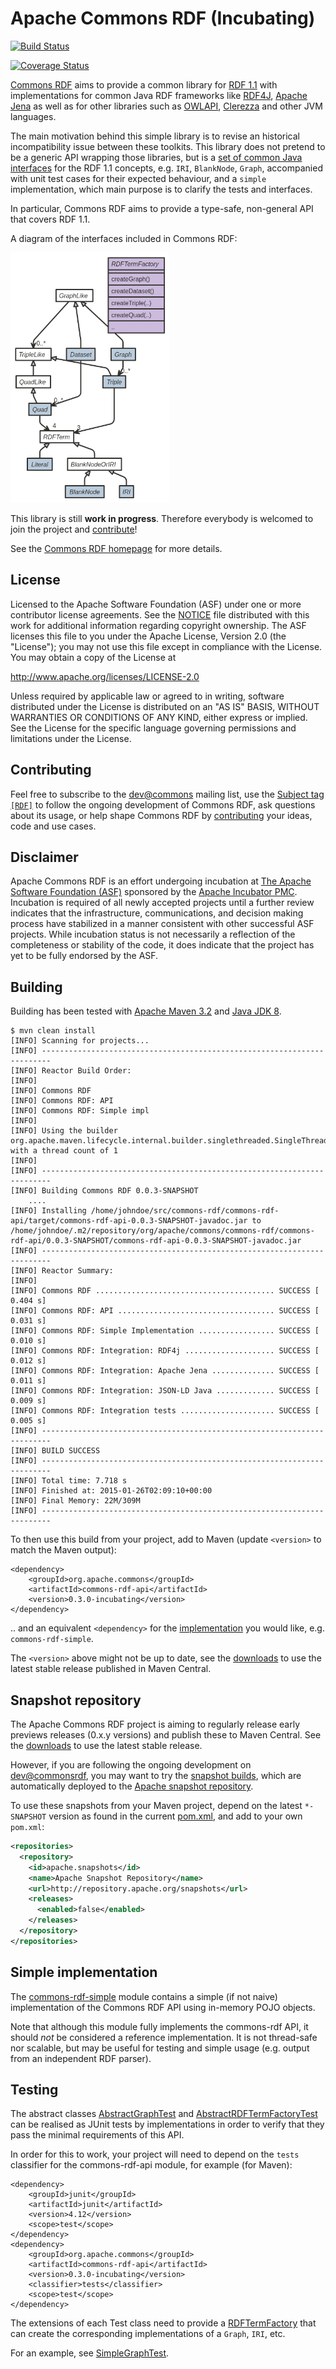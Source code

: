 # Apache Commons RDF (Incubating)

[![Build Status](https://travis-ci.org/apache/incubator-commonsrdf.svg?branch=master)](https://travis-ci.org/apache/incubator-commonsrdf)

[![Coverage Status](https://coveralls.io/repos/apache/incubator-commonsrdf/badge.svg?branch=master&service=github)](https://coveralls.io/github/apache/incubator-commonsrdf?branch=master)

[Commons RDF](http://commonsrdf.incubator.apache.org/) aims to provide a common
library for [RDF 1.1](http://www.w3.org/TR/rdf11-concepts/) with implementations
for common Java RDF frameworks like [RDF4J](http://rdf4j.org/), [Apache
Jena](http://jena.apache.org/) as well as for other libraries such as
[OWLAPI](http://owlapi.sourceforge.net/),
[Clerezza](http://clerezza.apache.org/) and other JVM languages.

The main motivation behind this simple library is to revise an historical
incompatibility issue between these toolkits. This library does not pretend to
be a generic API wrapping those libraries, but is a 
[set of common Java interfaces](http://commonsrdf.incubator.apache.org/apidocs/index.html?org/apache/commons/rdf/api/package-summary.html)
for the RDF 1.1 concepts, e.g. `IRI`, `BlankNode`, `Graph`,
accompanied with unit test cases for their expected behaviour, and a `simple`
implementation, which main purpose is to clarify the tests and interfaces.

In particular, Commons RDF aims to provide a type-safe, non-general API that
covers RDF 1.1. 

A diagram of the interfaces included in Commons RDF:

<a href="src/site/resources/images/class-diagram.png"><img height="400" src="src/site/resources/images/class-diagram.png" alt="Class diagram" /></a>


This library is still <strong>work in progress</strong>. Therefore everybody is
welcomed to join the project and [contribute](http://commonsrdf.incubator.apache.org/contributing.html)!

See the [Commons RDF homepage](http://commonsrdf.incubator.apache.org/) for more details.

## License


Licensed to the Apache Software Foundation (ASF) under one
or more contributor license agreements. See the [NOTICE](NOTICE) file
distributed with this work for additional information
regarding copyright ownership. The ASF licenses this file
to you under the Apache License, Version 2.0 (the
"License"); you may not use this file except in compliance
with the License.  You may obtain a copy of the License at

http://www.apache.org/licenses/LICENSE-2.0

Unless required by applicable law or agreed to in writing, software
distributed under the License is distributed on an "AS IS" BASIS,
WITHOUT WARRANTIES OR CONDITIONS OF ANY KIND, either express or implied.
See the License for the specific language governing permissions and
limitations under the License.


## Contributing

Feel free to subscribe to the 
[dev@commons](https://lists.apache.org/list.html?dev@commons.apache.org)
mailing list, use the 
[Subject tag `[RDF]`](https://lists.apache.org/list.html?dev@commons.apache.org:lte=1M:%5BRDF%5D)
to follow the ongoing development of Commons RDF, ask questions 
about its usage, or help shape Commons RDF by 
[contributing](http://commonsrdf.incubator.apache.org/contributing.html)
your ideas, code and use cases. 
 


## Disclaimer

Apache Commons RDF is an effort undergoing incubation at [The Apache Software Foundation
(ASF)](http://apache.org/) sponsored by the [Apache Incubator PMC](http://incubator.apache.org/).
Incubation is required of all newly accepted projects until a further review
indicates that the infrastructure, communications, and decision making process
have stabilized in a manner consistent with other successful ASF projects.
While incubation status is not necessarily a reflection of the completeness or
stability of the code, it does indicate that the project has yet to be fully
endorsed by the ASF.



## Building

Building has been tested with [Apache Maven 3.2](http://maven.apache.org/download.cgi) and [Java JDK 8](http://www.oracle.com/technetwork/java/javase/downloads/).

    $ mvn clean install
    [INFO] Scanning for projects...
    [INFO] ------------------------------------------------------------------------
    [INFO] Reactor Build Order:
    [INFO] 
    [INFO] Commons RDF
    [INFO] Commons RDF: API
    [INFO] Commons RDF: Simple impl
    [INFO] 
    [INFO] Using the builder org.apache.maven.lifecycle.internal.builder.singlethreaded.SingleThreadedBuilder with a thread count of 1
    [INFO]                                                                         
    [INFO] ------------------------------------------------------------------------
    [INFO] Building Commons RDF 0.0.3-SNAPSHOT
        ....
    [INFO] Installing /home/johndoe/src/commons-rdf/commons-rdf-api/target/commons-rdf-api-0.0.3-SNAPSHOT-javadoc.jar to /home/johndoe/.m2/repository/org/apache/commons/commons-rdf/commons-rdf-api/0.0.3-SNAPSHOT/commons-rdf-api-0.0.3-SNAPSHOT-javadoc.jar
    [INFO] ------------------------------------------------------------------------
    [INFO] Reactor Summary:
    [INFO] 
    [INFO] Commons RDF ........................................ SUCCESS [  0.404 s]
    [INFO] Commons RDF: API ................................... SUCCESS [  0.031 s]
    [INFO] Commons RDF: Simple Implementation ................. SUCCESS [  0.010 s]
    [INFO] Commons RDF: Integration: RDF4j .................... SUCCESS [  0.012 s]
    [INFO] Commons RDF: Integration: Apache Jena .............. SUCCESS [  0.011 s]
    [INFO] Commons RDF: Integration: JSON-LD Java ............. SUCCESS [  0.009 s]
    [INFO] Commons RDF: Integration tests ..................... SUCCESS [  0.005 s]
    [INFO] ------------------------------------------------------------------------
    [INFO] BUILD SUCCESS
    [INFO] ------------------------------------------------------------------------
    [INFO] Total time: 7.718 s
    [INFO] Finished at: 2015-01-26T02:09:10+00:00
    [INFO] Final Memory: 22M/309M
    [INFO] ------------------------------------------------------------------------


To then use this build from your project, add to Maven (update `<version>` to match the Maven output):

    <dependency>
        <groupId>org.apache.commons</groupId>
        <artifactId>commons-rdf-api</artifactId>
        <version>0.3.0-incubating</version>
    </dependency>

.. and an equivalent `<dependency>` for the 
[implementation](http://commonsrdf.incubator.apache.org/implementations.html)
you would like, e.g. `commons-rdf-simple`.

The `<version>` above might not be up to date, 
see the [downloads](http://commonsrdf.incubator.apache.org/download.html) to
use the latest stable release published in Maven Central.
    

## Snapshot repository

The Apache Commons RDF project is aiming to regularly release early 
previews releases (0.x.y versions) and publish these to Maven Central.
See the [downloads](http://commonsrdf.incubator.apache.org/download.html) to 
use the latest stable release.


However, if you are following the ongoing
development on [dev@commonsrdf](http://mail-archives.apache.org/mod_mbox/incubator-commonsrdf-dev/), 
you may want to try the [snapshot builds](https://builds.apache.org/job/incubator-commonsrdf/), 
which are automatically deployed to the 
[Apache snapshot repository](https://repository.apache.org/content/groups/snapshots/org/apache/commons/commons-rdf-api/).

To use these snapshots from your Maven project, depend on the latest `*-SNAPSHOT` version
as found in the current [pom.xml](pom.xml), and add to your own `pom.xml`:

```xml
<repositories>
  <repository>
    <id>apache.snapshots</id>
    <name>Apache Snapshot Repository</name>
    <url>http://repository.apache.org/snapshots</url>
    <releases>
      <enabled>false</enabled>
    </releases>
  </repository>
</repositories>
```
 

## Simple implementation

The [commons-rdf-simple](simple) module contains a 
simple (if not naive) implementation of the Commons RDF API 
using in-memory POJO objects.

Note that although this module fully implements the commons-rdf API,
it should *not*  be considered a reference implementation. 
It is not thread-safe nor scalable, but may be useful for testing
and simple usage (e.g. output from an independent RDF parser).

## Testing

The abstract classes
[AbstractGraphTest](api/src/test/java/org/apache/commons/rdf/api/AbstractGraphTest.java)
and 
[AbstractRDFTermFactoryTest](api/src/test/java/org/apache/commons/rdf/api/AbstractRDFTermFactoryTest.java)
can be realised as JUnit tests by implementations in order to verify that they
pass the minimal requirements of this API.

In order for this to work, your project will need to depend on the `tests`
classifier for the commons-rdf-api module, for example (for Maven):

    <dependency>
        <groupId>junit</groupId>
        <artifactId>junit</artifactId>
        <version>4.12</version>
        <scope>test</scope>
    </dependency>
    <dependency>
        <groupId>org.apache.commons</groupId>
        <artifactId>commons-rdf-api</artifactId>
        <version>0.3.0-incubating</version>
        <classifier>tests</classifier>
        <scope>test</scope>
    </dependency>

The extensions of each Test class need to provide a 
[RDFTermFactory](api/src/main/java/org/apache/commons/rdf/api/RDFTermFactory.java)
that can create the corresponding implementations of a `Graph`, `IRI`, etc.

For an example, see 
[SimpleGraphTest](simple/src/test/java/org/apache/commons/rdf/simple/SimpleGraphTest.java).




